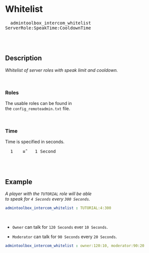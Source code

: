     
# Whitelist

<kbd>  admintoolbox_intercom_whitelist  </kbd>  
<kbd>  ServerRole:SpeakTime:CooldownTime  </kbd>

<br>
<br>

## Description

*Whitelist of server roles with speak limit and cooldown.*

<br>

### Roles

The usable roles can be found in <br>
the `config_remoteadmin.txt` file.

<br>

### Time

Time is specified in seconds.

<kbd>  1  </kbd>   **=̂**   <kbd>  1 Second  </kbd>

<br>
<br>

## Example

*A player with the `TUTORIAL` role will be able <br>
to speak for `4 Seconds` every `300 Seconds`.*

```yaml
admintoolbox_intercom_whitelist : TUTORIAL:4:300
```

<br>

- `Owner` can talk for `120 Seconds` ever `10 Seconds`.

- `Moderator` can talk for `90 Seconds` every `20 Seconds`.

```yaml
admintoolbox_intercom_whitelist : owner:120:10, moderator:90:20
````

<br>
